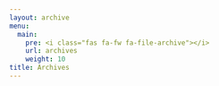 ```yaml
---
layout: archive
menu:
  main:
    pre: <i class="fas fa-fw fa-file-archive"></i>
    url: archives
    weight: 10
title: Archives
---
```

